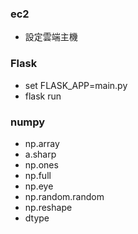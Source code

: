 ### ec2
- 設定雲端主機
### Flask
- set FLASK_APP=main.py
- flask run
### numpy
- np.array
- a.sharp
- np.ones
- np.full
- np.eye
- np.random.random
- np.reshape
- dtype